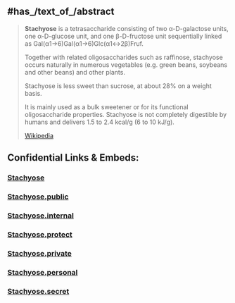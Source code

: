 
## #has_/text_of_/abstract 


> **Stachyose** is a tetrasaccharide 
> consisting of two α-D-galactose units, one α-D-glucose unit, and one β-D-fructose unit 
> sequentially linked as Gal(α1→6)Gal(α1→6)Glc(α1↔2β)Fruf. 
> 
> Together with related oligosaccharides such as raffinose, 
> stachyose occurs naturally in numerous vegetables (e.g. green beans, soybeans and other beans) and other plants.  
>
> Stachyose is less sweet than sucrose, at about 28% on a weight basis. 
> 
> It is mainly used as a bulk sweetener or for its functional oligosaccharide properties. 
> Stachyose is not completely digestible by humans and delivers 1.5 to 2.4 kcal/g (6 to 10 kJ/g).
>
> [Wikipedia](https://en.wikipedia.org/wiki/Stachyose)






## Confidential Links & Embeds: 

### [Stachyose](/_Standards/bio/Metabolism/Nutrition/Carbohydrate/Oligosaccharide/Stachyose.md) 

### [Stachyose.public](/_public/bio/Metabolism/Nutrition/Carbohydrate/Oligosaccharide/Stachyose.public.md) 

### [Stachyose.internal](/_internal/bio/Metabolism/Nutrition/Carbohydrate/Oligosaccharide/Stachyose.internal.md) 

### [Stachyose.protect](/_protect/bio/Metabolism/Nutrition/Carbohydrate/Oligosaccharide/Stachyose.protect.md) 

### [Stachyose.private](/_private/bio/Metabolism/Nutrition/Carbohydrate/Oligosaccharide/Stachyose.private.md) 

### [Stachyose.personal](/_personal/bio/Metabolism/Nutrition/Carbohydrate/Oligosaccharide/Stachyose.personal.md) 

### [Stachyose.secret](/_secret/bio/Metabolism/Nutrition/Carbohydrate/Oligosaccharide/Stachyose.secret.md)

